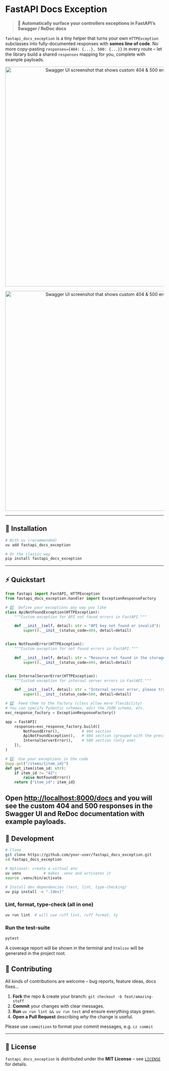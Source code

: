 # FastAPI Docs Exception

> 📖 **Automatically surface your controllers exceptions in FastAPI’s Swagger / ReDoc docs**  

`fastapi_docs_exception` is a tiny helper that turns your own `HTTPException` subclasses into fully-documented responses with **somes line of code**. No more copy-pasting `responses={404: {...}, 500: {...}}` in every route – let the library build a shared `responses` mapping for you, complete with example payloads.

<p align="center">
  <img src="docs/swagger.png" alt="Swagger UI screenshot that shows custom 404 & 500 error examples" width="700">
</p>

<p align="center">
  <img src="docs/redoc.png" alt="Swagger UI screenshot that shows custom 404 & 500 error examples" width="700">
</p>

---

## 🚀 Installation

```bash
# With uv (recommended)
uv add fastapi_docs_exception

# Or the classic way
pip install fastapi_docs_exception
```

---

## ⚡ Quickstart

```python
from fastapi import FastAPI, HTTPException
from fastapi_docs_exception.handler import ExceptionResponseFactory

# 1️⃣  Define your exceptions any way you like
class ApiNotFoundException(HTTPException):
    """Custom exception for API not found errors in FastAPI."""

    def __init__(self, detail: str = "API key not found or invalid"):
        super().__init__(status_code=404, detail=detail)


class NotFoundError(HTTPException):
    """Custom exception for not found errors in FastAPI."""

    def __init__(self, detail: str = "Resource not found in the storage"):
        super().__init__(status_code=404, detail=detail)


class InternalServerError(HTTPException):
    """Custom exception for internal server errors in FastAPI."""

    def __init__(self, detail: str = "Internal server error, please try again later"):
        super().__init__(status_code=500, detail=detail)

# 2️⃣  Feed them to the factory (class allow more flexibility)
# You can specify Pydantic schemas, edit the JSON schema, etc.
exc_response_factory = ExceptionResponseFactory()

app = FastAPI(
    responses=exc_response_factory.build([
        NotFoundError(),          # 404 section
        ApiNotFoundException(),   # 404 section (grouped with the previous one)
        InternalServerError(),    # 500 section (only one)
    ]),
)

# 3️⃣  Use your exceptions in the code
@app.get("/items/{item_id}")
def get_item(item_id: str):
    if item_id != "42":
        raise NotFoundError()
    return {"item_id": item_id}
```

Open [http://localhost:8000/docs](http://localhost:8000/docs) and you will see the custom 404 and 500 responses in the Swagger UI and ReDoc documentation with example payloads.
---

## 🔧 Development

```bash
# Clone
git clone https://github.com/your-user/fastapi_docs_exception.git
cd fastapi_docs_exception

# Optional: create a virtual env
uv venv          # makes .venv and activates it
source .venv/bin/activate

# Install dev dependencies (test, lint, type-checking)
uv pip install -e ".[dev]"
```

### Lint, format, type-check (all in one)

```bash
uv run lint  # will use ruff lint, ruff format, ty
```

### Run the test-suite

```bash
pytest
```

A coverage report will be shown in the terminal and `htmlcov` will be generated in the project root.

## 🤝 Contributing

All kinds of contributions are welcome – bug reports, feature ideas, docs fixes...

1. **Fork** the repo & create your branch: `git checkout -b feat/amazing-stuff`
2. **Commit** your changes with clear messages.
3. **Run** `uv run lint && uv run test` and ensure everything stays green.
4. **Open a Pull Request** describing *why* the change is useful.

Please use `commitizen` to format your commit messages, e.g. `cz commit`

---

## 📜 License

`fastapi_docs_exception` is distributed under the **MIT License** – see [`LICENSE`](LICENSE) for details.
